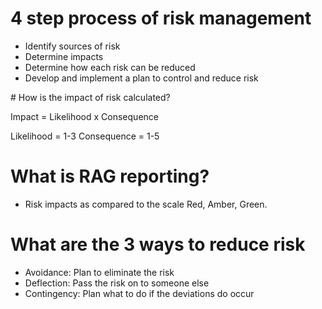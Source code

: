 # 4 step process of risk management
* Identify sources of risk
* Determine impacts 
* Determine how each risk can be reduced
* Develop and implement a plan to control and reduce risk


# How is the impact of risk calculated?

Impact = Likelihood x Consequence

Likelihood = 1-3
Consequence = 1-5

# What is RAG reporting? 
* Risk impacts as compared to the scale Red, Amber, Green. 

# What are the 3 ways to reduce risk
* Avoidance: Plan to eliminate the risk
* Deflection: Pass the risk on to someone else
* Contingency: Plan what to do if the deviations do occur


